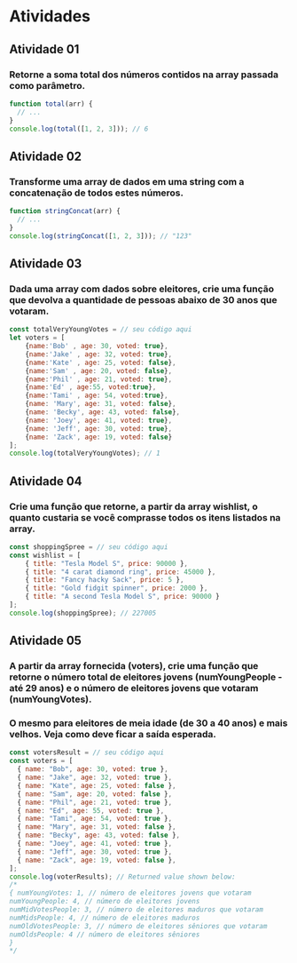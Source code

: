 # Atividades

## Atividade 01

### Retorne a soma total dos números contidos na array passada como parâmetro.

```js
function total(arr) {
  // ...
}
console.log(total([1, 2, 3])); // 6
```

## Atividade 02

### Transforme uma array de dados em uma string com a concatenação de todos estes números.

```js
function stringConcat(arr) {
  // ...
}
console.log(stringConcat([1, 2, 3])); // "123"
```

## Atividade 03

### Dada uma array com dados sobre eleitores, crie uma função que devolva a quantidade de pessoas abaixo de 30 anos que votaram.

```js
const totalVeryYoungVotes = // seu código aqui
let voters = [
    {name:'Bob' , age: 30, voted: true},
    {name:'Jake' , age: 32, voted: true},
    {name:'Kate' , age: 25, voted: false},
    {name:'Sam' , age: 20, voted: false},
    {name:'Phil' , age: 21, voted: true},
    {name:'Ed' , age:55, voted:true},
    {name:'Tami' , age: 54, voted:true},
    {name: 'Mary', age: 31, voted: false},
    {name: 'Becky', age: 43, voted: false},
    {name: 'Joey', age: 41, voted: true},
    {name: 'Jeff', age: 30, voted: true},
    {name: 'Zack', age: 19, voted: false}
];
console.log(totalVeryYoungVotes); // 1

```

## Atividade 04

### Crie uma função que retorne, a partir da array wishlist, o quanto custaria se você comprasse todos os itens listados na array.

```js
const shoppingSpree = // seu código aqui
const wishlist = [
    { title: "Tesla Model S", price: 90000 },
    { title: "4 carat diamond ring", price: 45000 },
    { title: "Fancy hacky Sack", price: 5 },
    { title: "Gold fidgit spinner", price: 2000 },
    { title: "A second Tesla Model S", price: 90000 }
];
console.log(shoppingSpree); // 227005
```

## Atividade 05

### A partir da array fornecida (voters), crie uma função que retorne o número total de eleitores jovens (numYoungPeople - até 29 anos) e o número de eleitores jovens que votaram (numYoungVotes).

### O mesmo para eleitores de meia idade (de 30 a 40 anos) e mais velhos. Veja como deve ficar a saída esperada.

```js
const votersResult = // seu código aqui
const voters = [
  { name: "Bob", age: 30, voted: true },
  { name: "Jake", age: 32, voted: true },
  { name: "Kate", age: 25, voted: false },
  { name: "Sam", age: 20, voted: false },
  { name: "Phil", age: 21, voted: true },
  { name: "Ed", age: 55, voted: true },
  { name: "Tami", age: 54, voted: true },
  { name: "Mary", age: 31, voted: false },
  { name: "Becky", age: 43, voted: false },
  { name: "Joey", age: 41, voted: true },
  { name: "Jeff", age: 30, voted: true },
  { name: "Zack", age: 19, voted: false },
];
console.log(voterResults); // Returned value shown below:
/*
{ numYoungVotes: 1, // número de eleitores jovens que votaram
numYoungPeople: 4, // número de eleitores jovens
numMidVotesPeople: 3, // número de eleitores maduros que votaram
numMidsPeople: 4, // número de eleitores maduros
numOldVotesPeople: 3, // número de eleitores sêniores que votaram
numOldsPeople: 4 // número de eleitores sêniores
}
*/
```
